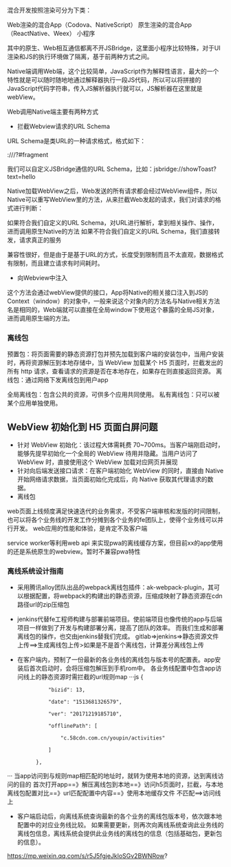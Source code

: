 混合开发按照渲染可分为下类：

Web渲染的混合App（Codova、NativeScript）
原生渲染的混合App（ReactNative、Weex）
小程序

其中的原生、Web相互通信都离不开JSBridge，这里面小程序比较特殊，对于UI渲染和JS的执行环境做了隔离，基于前两种方式之间。

Native端调用Web端，这个比较简单，JavaScript作为解释性语言，最大的一个特性就是可以随时随地地通过解释器执行一段JS代码，所以可以将拼接的JavaScript代码字符串，传入JS解析器执行就可以，JS解析器在这里就是webView。


Web调用Native端主要有两种方式
- 拦截Webview请求的URL Schema

URL Schema是类URL的一种请求格式，格式如下：

<protocol>://<host>/<path>?<qeury>#fragment

我们可以自定义JSBridge通信的URL Schema，比如：jsbridge://showToast?text=hello

Native加载WebView之后，Web发送的所有请求都会经过WebView组件，所以Native可以重写WebView里的方法，从来拦截Web发起的请求，我们对请求的格式进行判断：

如果符合我们自定义的URL Schema，对URL进行解析，拿到相关操作、操作，进而调用原生Native的方法
如果不符合我们自定义的URL Schema，我们直接转发，请求真正的服务

兼容性很好，但是由于是基于URL的方式，长度受到限制而且不太直观，数据格式有限制，而且建立请求有时间耗时。

- 向Webview中注入

这个方法会通过webView提供的接口，App将Native的相关接口注入到JS的Context（window）的对象中，一般来说这个对象内的方法名与Native相关方法名是相同的，Web端就可以直接在全局window下使用这个暴露的全局JS对象，进而调用原生端的方法。

### 离线包
预置包：将页面需要的静态资源打包并预先加载到客户端的安装包中，当用户安装时，再将资源解压到本地存储中，当 WebView 加载某个 H5 页面时，拦截发出的所有 http 请求，查看请求的资源是否在本地存在，如果存在则直接返回资源。
离线包：通过网络下发离线包到用户app

全局离线包：包含公共的资源，可供多个应用共同使用。
私有离线包：只可以被某个应用单独使用。

## WebView 初始化到 H5 页面白屏问题
- 针对 WebView 初始化：该过程大体需耗费 70~700ms。当客户端刚启动时，能够先提早初始化一个全局的 WebView 待用并隐藏。当用户访问了 WebView 时，直接使用这个 WebView 加载对应网页并展现
- 针对向后端发送接口请求：在客户端初始化 WebView 的同时，直接由 Native 开始网络请求数据，当页面初始化完成后，向 Native 获取其代理请求的数据。
- 离线包


web页面上线频度满足快速迭代的业务需求，不受客户端审核和发版的时间限制，也可以将各个业务线的开发工作分摊到各个业务的fe团队上，使得个业务线可以并行开发。
web应用的性能和体验，是肯定不及客户端

service worker等利用web api 来实现pwa的离线缓存方案，但目前xx的app使用的还是系统原生的webview。暂时不兼容pwa特性

### 离线系统设计指南
- 采用腾讯alloy团队出品的webpack离线包插件：ak-webpack-plugin，其可以根据配置，将webpack的构建出的静态资源，压缩成映射了静态资源在cdn路径url的zip压缩包
- jenkins代替fe工程师构建与部署前端项目。使前端项目也像传统的app与后端项目一样做到了开发与构建部署分离，提高了团队的效率。 而我们生成和部署离线包的操作，也交由jenkins替我们完成。
gitlab=>jenkins=>静态资源文件上传==>生成离线包上传>如果是不是首个离线包，计算差分离线包上传
- 在客户端内，预制了一份最新的各业务线的离线包与版本号的配置表。app安装后首次启动时，会将压缩包解压到手机rom中。 各业务线配置中包含app访问线上的静态资源时需拦截的url规则map
···js
 {

                "bizid": 13,

                "date": "1513681326579",

                "ver": "20171219185710",

                "offlinePath": [

                    "c.58cdn.com.cn/youpin/activities"

                ]

            },
···
当app访问到与规则map相匹配的地址时，就转为使用本地的资源，达到离线访问的目的
首次打开app==》解压离线包到本地==》访问h5页面时，拦截，与本地离线包配置对比==》url匹配配置中内容==》使用本地缓存文件
                                                                    不匹配==>访问线上

- 客户端启动后，向离线系统查询最新的各个业务的离线包版本号，依次跟本地配置中的对应业务线比较。 如果需要更新，则再次向离线系统查询此业务线的离线包信息，离线系统会提供此业务线的离线包的信息（包括基础包，更新包的信息）。

https://mp.weixin.qq.com/s/r5J5fgjeJkloSGv2BWNRow?
